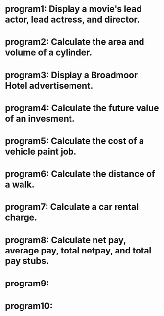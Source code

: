 # program1: Display a movie's lead actor, lead actress, and director.
# program2: Calculate the area and volume of a cylinder.
# program3: Display a Broadmoor Hotel advertisement.
# program4: Calculate the future value of an invesment.
# program5: Calculate the cost of a vehicle paint job.
# program6: Calculate the distance of a walk.
# program7: Calculate a car rental charge.
# program8: Calculate net pay, average pay, total netpay, and total pay stubs.
# program9: 
# program10: 
